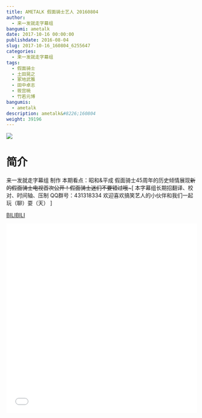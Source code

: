 ```yaml
---
title: AMETALK 假面骑士艺人 20160804
author: 
  - 来一发就走字幕组
bangumi: ametalk
date: 2017-10-16 00:00:00
publishdate: 2016-08-04
slug: 2017-10-16_160804_6255647
categories: 
  - 来一发就走字幕组
tags: 
  - 假面骑士
  - 土田晃之
  - 冢地武雅
  - 田中卓志
  - 筱宫暁
  - 竹若元博
bangumis: 
  - ametalk
description: ametalk&#8226;160804
weight: 39196
---
```


![](https://i.imgur.com/KBi9n5c.jpg)

# 简介  
来一发就走字幕组 制作 本期看点：昭和&amp;平成 假面骑士45周年的历史倾情展现~~新的假面骑士电视首次公开！假面骑士迷们不要错过哦~~~[ 本字幕组长期招翻译、校对、时间轴、压制   QQ群号：431318334 欢迎喜欢搞笑艺人的小伙伴和我们一起玩（聊）耍（天） ]

  [BILIBILI](https://www.bilibili.com/video/av6255647/)


  <iframe src="//www.bilibili.com/html/html5player.html?cid=10162927&aid=6255647" width="100%" height="500" frameborder="0" allowfullscreen="allowfullscreen"></iframe>
